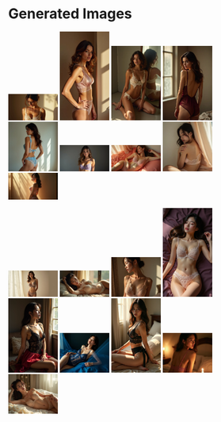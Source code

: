 # Generated Images



<img src="2025_07_10_01.webp" width="100"/> <img src="2025_07_10_02.webp" width="100"/> <img src="2025_07_10_03.webp" width="100"/> <img src="2025_07_10_04.webp" width="100"/> <img src="2025_07_10_05.webp" width="100"/> <img src="2025_07_10_06.webp" width="100"/> <img src="2025_07_10_07.webp" width="100"/> <img src="2025_07_10_08.webp" width="100"/> <img src="2025_07_10_09.webp" width="100"/>

<img src="2025_07_10_10.webp" width="100"/> <img src="2025_07_10_11.webp" width="100"/> <img src="2025_07_10_12.webp" width="100"/> <img src="2025_07_10_13.webp" width="100"/> <img src="2025_07_10_14.webp" width="100"/> <img src="2025_07_10_15.webp" width="100"/> <img src="2025_07_10_16.webp" width="100"/> <img src="2025_07_10_17.webp" width="100"/> <img src="2025_07_10_18.webp" width="100"/>